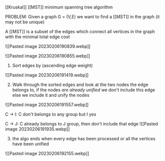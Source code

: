 [[Kruskal]] [[MST]]
minimum spanning tree algorithm

PROBLEM: 
Given a graph G = (V,E) 
we want to find a [[MST]] in the graph (it may not be unique)


A [[MST]] is a subset of the edges which connect all vertices in the graph with the minimal total edge cost

![[Pasted image 20230206190839.webp]]

![[Pasted image 20230206190855.webp]]


1) Sort edges by (ascending edge weight)

![[Pasted image 20230206191419.webp]]

2) Walk through the sorted edges 
	and look at the two nodes the edge belongs to,
	if the nodes *are already unified* we don't include this edge
	else we include it and unify the nodes

![[Pasted image 20230206191557.webp]]

C -> I: C don't belongs to any group but I yes

C -> J: C already belongs to J group, then don't include that edge
![[Pasted image 20230206191935.webp]]

3) the algo ends when every edge has been processed or all the vertices have been unified

![[Pasted image 20230206192155.webp]]